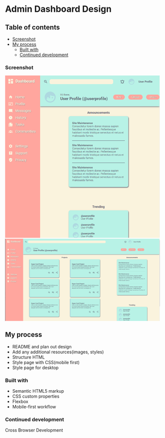# Admin Dashboard Design

## Table of contents

- [Screenshot](#screenshot)
- [My process](#my-process)
  - [Built with](#built-with)
  - [Continued development](#continued-development)

### Screenshot

![Tablet View](images/tablet.PNG)
![Desktop View](images/desktop.PNG)

## My process

- README and plan out design
- Add any additional resources(images, styles)
- Structure HTML
- Style page with CSS(mobile first)
- Style page for desktop

### Built with

- Semantic HTML5 markup
- CSS custom properties
- Flexbox
- Mobile-first workflow

### Continued development

Cross Browser Development
